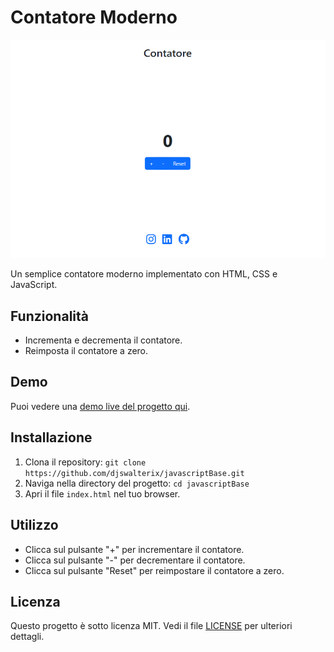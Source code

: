 # Contatore Moderno
![Counter Screenshot](/assets/img/screenshot.png)

Un semplice contatore moderno implementato con HTML, CSS e JavaScript.

## Funzionalità
- Incrementa e decrementa il contatore.
- Reimposta il contatore a zero.

## Demo
Puoi vedere una [demo live del progetto qui](https://flourishing-strudel-0df55f.netlify.app/).

## Installazione
1. Clona il repository: `git clone https://github.com/djswalterix/javascriptBase.git`
2. Naviga nella directory del progetto: `cd javascriptBase`
3. Apri il file `index.html` nel tuo browser.

## Utilizzo
- Clicca sul pulsante "+" per incrementare il contatore.
- Clicca sul pulsante "-" per decrementare il contatore.
- Clicca sul pulsante "Reset" per reimpostare il contatore a zero.

## Licenza
Questo progetto è sotto licenza MIT. Vedi il file [LICENSE](LICENSE) per ulteriori dettagli.
